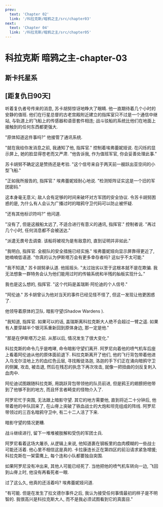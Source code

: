 ```yaml
---
prev:
  text: 'Chapter 02'
  link: '/科拉克斯/暗鸦之主/src/chapter03'
next:
  text: 'Chapter 04'
  link: '/科拉克斯/暗鸦之主/src/chapter05'
---
```


# 科拉克斯 暗鸦之主-chapter-03

## 斯卡托星系

## [距复仇日90天]

听着复仇者号传来的消息, 苏卡胡努惊讶地睁大了眼睛. 他一直期待着几个小时的安静的值班. 他们在行星总督的古老宫殿附近建立的指挥室只不过是一个通信中继站, 与轨道上的飞船上的传感器和语音套件相连; 战斗驳船的系统比他们在地面上接触到的任何东西都更强大.

"原体知道这件事吗?" 他接管了通讯系统.

"就在我给你发消息之前, 我通知了他, 指挥官." 控制着埃弗蕾妮娅说. 在闪烁的显示屏上, 她的脸显得苍老而又严肃. "他告诉我, 作为值班军官, 你会妥善处理此事."

苏卡胡努不确定这是赞扬还是考验. "这个信号来自于两天前一艘跃出亚空间的小型飞船."

"正如我所报告的, 指挥官." 埃弗蕾妮娅耐心地说. "检测矩阵证实这是一个旧的军团密码."

这本身毫无意义; 敌人会有足够的时间来破坏对方军团的安全协议. 令苏卡胡努困惑的是, 为什么有人会认为广播过时的暗鸦守卫代码可以防止被怀疑.

"还有其他标识符吗?" 他问道.

"没有了, 但是这艘船太远了, 不适合进行有意义的通讯, 指挥官." 控制者说. "再过几个小时, 任何消息都不会被送达."

"派遣无畏号去调查. 该船将被视为是有敌意的, 直到证明并非如此."

"我明白, 指挥官. 全舰队的安全措施已经实施." 埃弗蕾妮娅向显示屏靠得更近了, 她喃喃低语道. "你真的认为伊斯塔万会有更多幸存者吗? 这似乎不太可能."

"我不知道," 苏卡胡努承认道. 他摇摇头. "太过拙劣以至于这根本就不是在欺骗. 我无法想象一群特务会认为他们能用过时的传输系统和半残的舢板实现什么."

我也是这么想的, 指挥官. "这个代码是盖瑞斯·阿伦迪的个人信号."

"阿伦迪." 苏卡胡曾认为他对当天的事件已经见怪不怪了, 但这一发现让他更困惑了.

他领导着原体的卫队. 暗影守望(Shadow Wardens ).

"我知道, 指挥官. 如果可以的话, 盖瑞斯离科拉克斯大人绝不会超过一臂之遥. 如果有人要穿越半个银河系重新回到原体身边, 那一定是他."

"那是在伊斯塔万之前. 从那以后, 情况发生了很大变化."

科拉克斯的命令几乎是咆哮, 命令暗影守望们离开. 阿罗尼向着他的喷气机车后座上看着阿伦迪从他的原体面前退下. 科拉克斯离开了他们, 他的飞行背包带着他进入乌戈尔洼地上方的血红色云层, 寻找叛徒洛迦, 洛迦的手下们正在涌向暗鸦守卫的侧翼, 攻击, 被击退, 然后在残忍的执念下再次攻击, 就像一把扭曲的剑反复刺入血肉中.

阿伦迪试图跟随科拉克斯, 用跳跃背包带领他的队员前进, 但是鸦王的翅膀把他带到了他够不到的地方, 而且怀言者畸变的怪物介入了.

阿罗尼忙于突围, 无法跟上暗影守望. 其它的地方需要他, 直到将近二十分钟后, 他带着他的中队回来了, 在山脊上突破了铁血战士的大炮和坦克组成的阵线. 阿罗尼带领过的三百名暗鸦守卫中, 有二十二人活了下来.

暗影守望的情况更糟.

战斗继续进行, 留下一堆堆被肢解和受伤的军团士兵.

阿罗尼看着这场大屠杀, 从逻辑上来说, 他知道裹在钢板里的血肉模糊的一些战士可能还活着. 他心里不相信这是真的. 卡拉康连长正在第四区的前沿请求紧急增援; 科拉克斯在一架雷鹰上, 每个连和小队都要独自突围.

如果阿罗尼没有冲出来, 其他人可能已经死了. 当他把他的喷气机车转向一边, 飞回到山脊上时, 他没有再看死者一眼.

过了这么久, 他真的还活着吗? 埃弗蕾妮娅问道.

"有可能. 但是在发生了拉文德尔事件之后, 我认为接受任何事情最初的样子是不明智的. 我很高兴是科拉克斯大人, 而不是我必须试图看到它的真面目."
